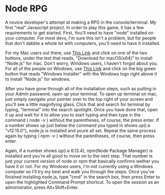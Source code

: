 # Node RPG

A novice developer's attempt at making a RPG in the console/terminal. My first "real" Javascript project. In order to play this game, it has a few requirements to get started. First, You'll need to have "node" installed on your computer. For most devs, I'm sure this isn't a problem, but for people that don't dabble a whole lot with computers, you'll need to have it installed.

For my Mac users out there, use [This Link](https://nodejs.org/en/) and click on one of the two buttons, under the text that reads, "Download for macOS(x64)" to install "Node.js" for mac. Don't worry, Windows users, I haven't forgot about you. For all of the people on Windows, use [This Link](https://nodejs.org/en/download/) and click on the big green button that reads "Windows Installer" with the Windows logo right above it to install "Node.js" for windows.

After you have gone through all of the installation steps, such as putting in your Admin password, open up your terminal. To open up terminal on mac, just simply navigate your pointer over to the top right of your screen and you'll see a little magnifying glass. Click that and search for terminal by typing, "terminal" into the search spotlight. Once you have done that, open it up and wait for it to allow you to start typing and then type in the command ( node -v ) without the parentheses, of course, the press enter. If a number shows up just below the command you typed in shows up(i.e "v12.15.0"), node.js is installed and youre all set. Repeat the same process again by typing ( npm -v ) without the parentheses, of course, then press enter.

Again, if a number shows up(i.e 6.13.4), npm(Node Package Manager) is installed and you're all good to move on to the next step. That number is just your current version of node or npm that basically confirms wether you have it or not. For my Windows users, I'm not currently using a Windows computer so I'll try my best and walk you through the steps. Once you've finished installing node.js, type "cmd" in the search box, then press Enter to open the highlighted Command Prompt shortcut. To open the session as an administrator, press Alt+Shift+Enter.
